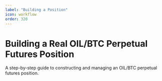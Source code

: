 ```yaml
---
label: "Building a Position"
icon: workflow
order: 320
---
```


# Building a Real OIL/BTC Perpetual Futures Position

A step-by-step guide to constructing and managing an OIL/BTC perpetual futures position.
